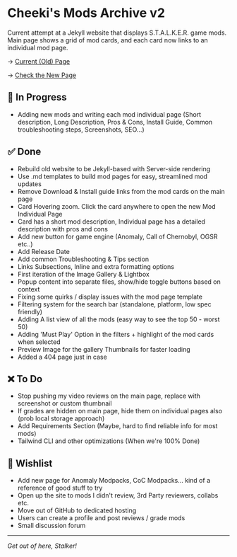 # Cheeki's Mods Archive v2
Current attempt at a Jekyll website that displays S.T.A.L.K.E.R. game mods. Main page shows a grid of mod cards, and each card now links to an individual mod page.

→ [Current (Old) Page](https://www.cheeki.zone/)   

→ [Check the New Page](https://cheekitos.github.io/CSMA/)

## 🚧 In Progress
- Adding new mods and writing each mod individual page (Short description, Long Description, Pros & Cons, Install Guide, Common troubleshooting steps, Screenshots, SEO...)

## ✅ Done
- Rebuild old website to be Jekyll-based with Server-side rendering
- Use .md templates to build mod pages for easy, streamlined mod updates
- Remove Download & Install guide links from the mod cards on the main page
- Card Hovering zoom. Click the card anywhere to open the new Mod Individual Page
- Card has a short mod description, Individual page has a detailed description with pros and cons
- Add new button for game engine (Anomaly, Call of Chernobyl, OGSR etc..)
- Add Release Date
- Add common Troubleshooting & Tips section
- Links Subsections, Inline and extra formatting options
- First iteration of the Image Gallery & Lightbox
- Popup content into separate files, show/hide toggle buttons based on context
- Fixing some quirks / display issues with the mod page template
- Filtering system for the search bar (standalone, platform, low spec friendly)
- Adding A list view of all the mods (easy way to see the top 50 - worst 50)
- Adding 'Must Play' Option in the filters + highlight of the mod cards when selected
- Preview Image for the gallery Thumbnails for faster loading
- Added a 404 page just in case

## ❌ To Do
- Stop pushing my video reviews on the main page, replace with screenshot or custom thumbnail
- If grades are hidden on main page, hide them on individual pages also (prob local storage approach)
- Add Requirements Section (Maybe, hard to find reliable info for most mods)
- Tailwind CLI and other optimizations (When we're 100% Done)

## 🌟 Wishlist 
- Add new page for Anomaly Modpacks, CoC Modpacks... kind of a reference of good stuff to try
- Open up the site to mods I didn't review, 3rd Party reviewers, collabs etc. 
- Move out of GitHub to dedicated hosting
- Users can create a profile and post reviews / grade mods
- Small discussion forum

---
*Get out of here, Stalker!*
